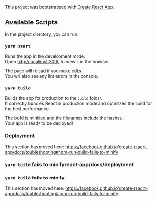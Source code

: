 This project was bootstrapped with [Create React App](https://github.com/facebook/create-react-app).

## Available Scripts

In the project directory, you can run:

### `yarn start`

Runs the app in the development mode.<br />
Open [http://localhost:3000](http://localhost:3000) to view it in the browser.

The page will reload if you make edits.<br />
You will also see any lint errors in the console.

### `yarn build`

Builds the app for production to the `build` folder.<br />
It correctly bundles React in production mode and optimizes the build for the best performance.

The build is minified and the filenames include the hashes.<br />
Your app is ready to be deployed!

### Deployment

This section has moved here: https://facebook.github.io/create-reacrt-app/docs/toubleshooting#npm-run-build-fails-to-minify

### `yarn build` fails to minifyreact-app/docs/deployment

### `yarn build` fails to minify

This section has moved here: https://facebook.github.io/create-reacrt-app/docs/toubleshooting#npm-run-build-fails-to-minify
